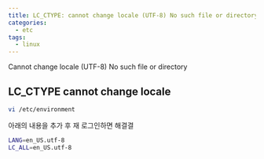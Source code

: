 ```yaml
---
title: LC_CTYPE: cannot change locale (UTF-8) No such file or directory
categories:
  - etc 
tags:
  - linux
---
```

Cannot change locale (UTF-8) No such file or directory


## LC_CTYPE cannot change locale
```bash
vi /etc/environment
```
아래의 내용을 추가 후 재 로그인하면 해결결

```bash
LANG=en_US.utf-8
LC_ALL=en_US.utf-8
```